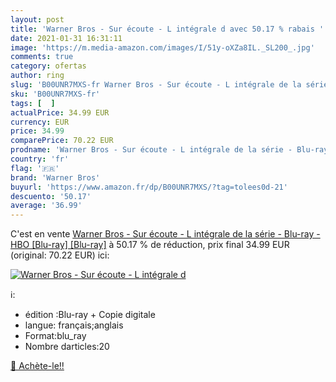 ```yaml
---
layout: post
title: 'Warner Bros - Sur écoute - L intégrale d avec 50.17 % rabais '
date: 2021-01-31 16:31:11
image: 'https://m.media-amazon.com/images/I/51y-oXZa8IL._SL200_.jpg'
comments: true
category: ofertas
author: ring
slug: 'B00UNR7MXS-fr Warner Bros - Sur écoute - L intégrale de la série - Blu-...'
sku: 'B00UNR7MXS-fr'
tags: [  ]
actualPrice: 34.99 EUR
currency: EUR
price: 34.99
comparePrice: 70.22 EUR
prodname: 'Warner Bros - Sur écoute - L intégrale de la série - Blu-ray - HBO [Blu-ray] [Blu-ray]'
country: 'fr'
flag: '🇫🇷'
brand: 'Warner Bros'
buyurl: 'https://www.amazon.fr/dp/B00UNR7MXS/?tag=tolees0d-21'
descuento: '50.17'
average: '36.99'
---
```


C'est en vente [Warner Bros - Sur écoute - L intégrale de la série - Blu-ray - HBO [Blu-ray] [Blu-ray]](https://www.amazon.fr/dp/B00UNR7MXS/?tag=tolees0d-21)  à  50.17 % de réduction, prix final  34.99 EUR (original: 70.22 EUR) ici:

[![Warner Bros - Sur écoute - L intégrale d](https://m.media-amazon.com/images/I/51y-oXZa8IL._SL200_.jpg)](https://www.amazon.fr/dp/B00UNR7MXS/?tag=tolees0d-21)

ℹ️:

- édition :Blu-ray + Copie digitale
- langue: français;anglais
- Format:blu_ray
- Nombre darticles:20

[🛒 Achète-le!!](https://www.amazon.fr/dp/B00UNR7MXS/?tag=tolees0d-21)
